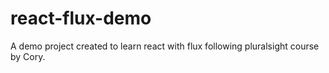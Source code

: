 # react-flux-demo
A demo project created to learn react with flux following pluralsight course by Cory. 
